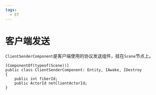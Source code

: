 ```yaml
---
tags:
  - ET
---
```

# 客户端发送
`ClientSenderComponent`是客户端使用的协议发送组件，挂在`Scene`节点上。
```CSharp
[ComponentOf(typeof(Scene))]
public class ClientSenderComponent: Entity, IAwake, IDestroy
{
    public int fiberId;
    public ActorId netClientActorId;
}
```
